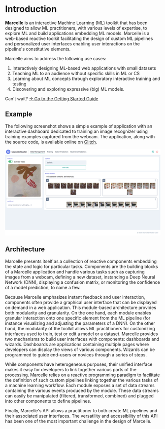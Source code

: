 # Introduction

**Marcelle** is an interactive Machine Learning (ML) toolkit that has been designed to allow ML practitioners, with various levels of expertise, to explore ML and build applications embedding ML models.
Marcelle is a web-based reactive toolkit facilitating the design of custom ML pipelines and personalized user interfaces enabling user interactions on the pipeline's constitutive elements.

Marcelle aims to address the following use cases:

1. Interactively designing ML-based web applications with small datasets
2. Teaching ML to an audience without specific skills in ML or CS
3. Learning about ML concepts through exploratory interactive training and testing
4. Discovering and exploring expressive (big) ML models.

Can't wait? [→ Go to the Getting Started Guide](/guide/getting-started.html)

## Example

The following screenshot shows a simple example of application with an interactive dashboard dedicated to training an image recognizer using training examples captured from the webcam. The application, along with the source code, is available online on [Glitch](https://glitch.com/~marcelle-v2-dashboard).

![Screenshot of an example marcelle Application](./images/marcelle_dashboard_01.png)

## Architecture

<!-- TODO: Move to API? -->

Marcelle presents itself as a collection of reactive components embedding the state and logic for particular tasks. Components are the building blocks of a Marcelle application and handle various tasks such as capturing images from a webcam, defining a new dataset, instancing a Deep Neural Network (DNN), displaying a confusion matrix, or monitoring the confidence of a model prediction, to name a few.

Because Marcelle emphasizes instant feedback and user interaction, components often provide a graphical user interface that can be displayed on demand in a web application. This module-based architecture provides both modularity and granularity.
On the one hand, each module enables granular interaction onto one specific element from the ML pipeline (for instance visualizing and adjusting the parameters of a DNN).
On the other hand, the modularity of the toolkit allows ML practitioners for customizing interfaces used to train, test or edit a model or a dataset. Marcelle provides two mechanisms to build user interfaces with components: dashboards and wizards. Dashboards are applications containing multiple pages where developers can display the views of various components. Wizards can be programmed to guide end-users or novices through a series of steps.

While components have heterogeneous purposes, their unified interface makes it easy for developers to link together various parts of the processing. Marcelle relies on a reactive programming paradigm to facilitate the definition of such custom pipelines linking together the various tasks of a machine learning workflow. Each module exposes a set of data streams containing the various events produced by the module. These data streams can easily be manipulated (filtered, transformed, combined) and plugged into other components to define pipelines.

Finally, Marcelle's API allows a practitioner to both create ML pipelines and their associated user interfaces. The versatility and accessibility of this API has been one of the most important challenge in the design of Marcelle.
